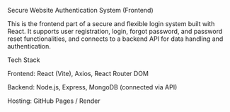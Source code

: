 Secure Website Authentication System (Frontend)

This is the frontend part of a secure and flexible login system built with React. It supports user registration, login, forgot password, and password reset functionalities, and connects to a backend API for data handling and authentication.

 Tech Stack
 
Frontend: React (Vite), Axios, React Router DOM

Backend: Node.js, Express, MongoDB (connected via API)

Hosting: GitHub Pages / Render